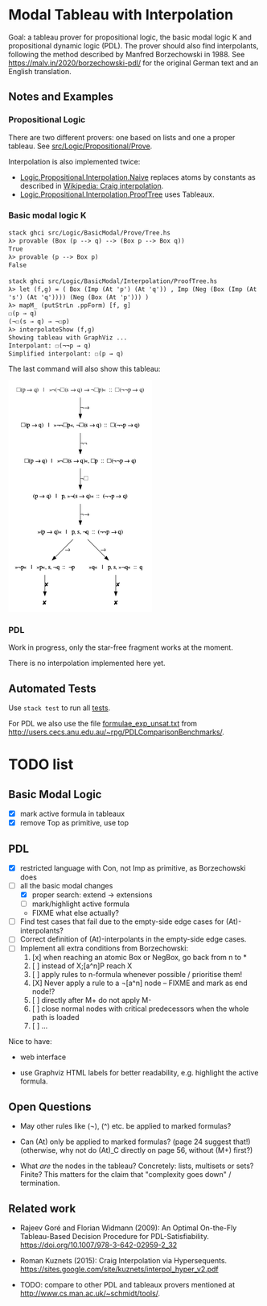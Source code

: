 # Modal Tableau with Interpolation

Goal: a tableau prover for propositional logic, the basic modal logic K and propositional dynamic logic (PDL).
The prover should also find interpolants, following the method described by Manfred Borzechowski in 1988.
See <https://malv.in/2020/borzechowski-pdl/> for the original German text and an English translation.

## Notes and Examples

### Propositional Logic

There are two different provers: one based on lists and one a proper tableau.
See [src/Logic/Propositional/Prove](src/Logic/Propositional/Prove).

Interpolation is also implemented twice:
- [Logic.Propositional.Interpolation.Naive](src/Logic/Propositional/Interpolation/Naive.hs) replaces atoms by constants as described in [Wikipedia: Craig interpolation](https://en.wikipedia.org/wiki/Craig_interpolation#Proof_of_Craig's_interpolation_theorem).
- [Logic.Propositional.Interpolation.ProofTree](src/Logic/Propositional/Interpolation/ProofTree.hs) uses Tableaux.

### Basic modal logic K

    stack ghci src/Logic/BasicModal/Prove/Tree.hs
    λ> provable (Box (p --> q) --> (Box p --> Box q))
    True
    λ> provable (p --> Box p)
    False
    
    stack ghci src/Logic/BasicModal/Interpolation/ProofTree.hs
    λ> let (f,g) = ( Box (Imp (At 'p') (At 'q')) , Imp (Neg (Box (Imp (At 's') (At 'q')))) (Neg (Box (At 'p'))) )
    λ> mapM_ (putStrLn .ppForm) [f, g]
    ☐(p → q)
    (¬☐(s → q) → ¬☐p)
    λ> interpolateShow (f,g)
    Showing tableau with GraphViz ...
    Interpolant: ☐(¬¬p → q)
    Simplified interpolant: ☐(p → q)

The last command will also show this tableau:

![](docu/BasicModal-example.png)

### PDL

Work in progress, only the star-free fragment works at the moment.

There is no interpolation implemented here yet.

## Automated Tests

Use `stack test` to run all [tests](tests/).

For PDL we also use the file [formulae_exp_unsat.txt](data/formulae_exp_unsat.txt) from <http://users.cecs.anu.edu.au/~rpg/PDLComparisonBenchmarks/>.

# TODO list

## Basic Modal Logic

- [X] mark active formula in tableaux
- [X] remove Top as primitive, use top

## PDL

- [X] restricted language with Con, not Imp as primitive, as Borzechowski does
- [ ] all the basic modal changes
    - [X] proper search: extend -> extensions
    - [ ] mark/highlight active formula
    - FIXME what else actually?
- [ ] Find test cases that fail due to the empty-side edge cases for (At)-interpolants?
- [ ] Correct definition of (At)-interpolants in the empty-side edge cases.
- [ ] Implement all extra conditions from Borzechowski:
    1. [x] when reaching an atomic Box or NegBox, go back from n to *
    2. [ ] instead of X;[a^n]P reach X
    3. [ ] apply rules to n-formula whenever possible / prioritise them!
    4. [X] Never apply a rule to a ¬[a^n] node – FIXME and mark as end node!?
    5. [ ] directly after M+ do not apply M-
    6. [ ] close normal nodes with critical predecessors when the whole path is loaded
    7. [ ] ...

Nice to have:

- web interface

- use Graphviz HTML labels for better readability, e.g. highlight the active formula.

## Open Questions

- May other rules like (¬), (^) etc. be applied to marked formulas?

- Can (At) only be applied to marked formulas? (page 24 suggest that!) (otherwise, why not do (At)_C directly on page 56, without (M+) first?)

- What *are* the nodes in the tableau? Concretely: lists, multisets or sets? Finite?
  This matters for the claim that "complexity goes down" / termination.

## Related work

- Rajeev Goré and Florian Widmann (2009): An Optimal On-the-Fly Tableau-Based Decision Procedure for PDL-Satisfiability.
  <https://doi.org/10.1007/978-3-642-02959-2_32>

- Roman Kuznets (2015): Craig Interpolation via Hypersequents.
  <https://sites.google.com/site/kuznets/interpol_hyper_v2.pdf>

- TODO: compare to other PDL and tableaux provers mentioned at <http://www.cs.man.ac.uk/~schmidt/tools/>.

